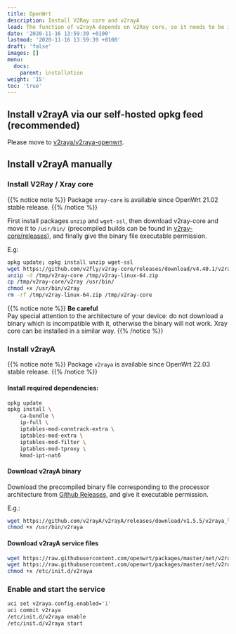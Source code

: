 ```yaml
---
title: OpenWrt
description: Install V2Ray core and v2rayA
lead: The function of v2rayA depends on V2Ray core, so it needs to be installed.
date: '2020-11-16 13:59:39 +0100'
lastmod: '2020-11-16 13:59:39 +0100'
draft: 'false'
images: []
menu:
  docs:
    parent: installation
weight: '15'
toc: 'true'
---
```


## Install v2rayA via our self-hosted opkg feed (recommended)

Please move to [v2raya/v2raya-openwrt](https://github.com/v2raya/v2raya-openwrt).

## Install v2rayA manually

### Install V2Ray / Xray core

{{% notice note %}}
Package `xray-core` is available since OpenWrt 21.02 stable release.
{{% /notice %}}

First install packages `unzip` and `wget-ssl`, then download v2ray-core and move it to `/usr/bin/` \(precompiled builds can be found in [v2ray-core/releases](https://github.com/v2fly/v2ray-core/releases)\), and finally give the binary file executable permission.

E.g:

```bash
opkg update; opkg install unzip wget-ssl
wget https://github.com/v2fly/v2ray-core/releases/download/v4.40.1/v2ray-linux-64.zip -P /tmp
unzip -d /tmp/v2ray-core /tmp/v2ray-linux-64.zip
cp /tmp/v2ray-core/v2ray /usr/bin/
chmod +x /usr/bin/v2ray
rm -rf /tmp/v2ray-linux-64.zip /tmp/v2ray-core
```

{{% notice note %}} **Be careful**  
Pay special attention to the architecture of your device: do not download a binary which is incompatible with it, otherwise the binary will not work. Xray core can be installed in a similar way.
{{% /notice %}}

### Install v2rayA

{{% notice note %}}
Package `v2raya` is available since OpenWrt 22.03 stable release.
{{% /notice %}}

#### Install required dependencies:

```bash
opkg update
opkg install \
    ca-bundle \
    ip-full \
    iptables-mod-conntrack-extra \
    iptables-mod-extra \
    iptables-mod-filter \
    iptables-mod-tproxy \
    kmod-ipt-nat6
```

#### Download v2rayA binary

Download the precompiled binary file corresponding to the processor architecture from [Github Releases](https://github.com/v2rayA/v2rayA/releases), and give it executable permission.

E.g.:

```bash
wget https://github.com/v2rayA/v2rayA/releases/download/v1.5.5/v2raya_linux_x64_1.5.5 -O /usr/bin/v2raya
chmod +x /usr/bin/v2raya
```

#### Download v2rayA service files

```bash
wget https://raw.githubusercontent.com/openwrt/packages/master/net/v2raya/files/v2raya.config -O /etc/config/v2raya
wget https://raw.githubusercontent.com/openwrt/packages/master/net/v2raya/files/v2raya.init -O /etc/init.d/v2raya
chmod +x /etc/init.d/v2raya
```

### Enable and start the service

```bash
uci set v2raya.config.enabled='1'
uci commit v2raya
/etc/init.d/v2raya enable
/etc/init.d/v2raya start
```

